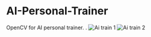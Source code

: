 # AI-Personal-Trainer
OpenCV for AI personal trainer.
.
![Ai train 1](https://user-images.githubusercontent.com/37103032/182086357-61de33ee-d063-40fa-b695-ca26c6d2b517.png)
![Ai train 2](https://user-images.githubusercontent.com/37103032/182086392-55cfdaa6-580f-4ad7-a921-0cf2c7c9331a.png)
